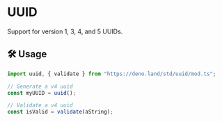 # UUID

Support for version 1, 3, 4, and 5 UUIDs.

## 🛠️ Usage

```ts
import uuid, { validate } from "https://deno.land/std/uuid/mod.ts";

// Generate a v4 uuid
const myUUID = uuid();

// Validate a v4 uuid
const isValid = validate(aString);
```
